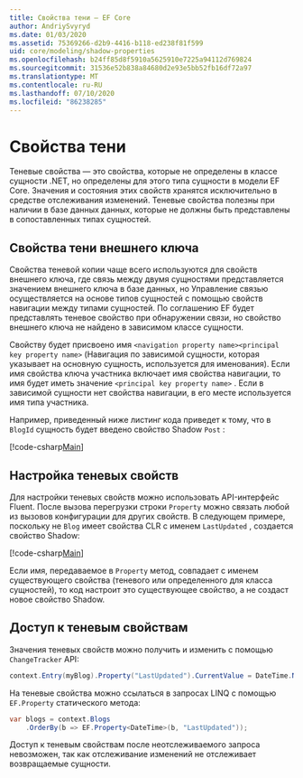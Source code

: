 ```yaml
---
title: Свойства тени — EF Core
author: AndriySvyryd
ms.date: 01/03/2020
ms.assetid: 75369266-d2b9-4416-b118-ed238f81f599
uid: core/modeling/shadow-properties
ms.openlocfilehash: b24ff85d8f5910a5625910e7225a94112d769824
ms.sourcegitcommit: 31536e52b838a84680d2e93e5bb52fb16df72a97
ms.translationtype: MT
ms.contentlocale: ru-RU
ms.lasthandoff: 07/10/2020
ms.locfileid: "86238285"
---
```

# <a name="shadow-properties"></a>Свойства тени

Теневые свойства — это свойства, которые не определены в классе сущности .NET, но определены для этого типа сущности в модели EF Core. Значения и состояния этих свойств хранятся исключительно в средстве отслеживания изменений. Теневые свойства полезны при наличии в базе данных данных, которые не должны быть представлены в сопоставленных типах сущностей.

## <a name="foreign-key-shadow-properties"></a>Свойства тени внешнего ключа

Свойства теневой копии чаще всего используются для свойств внешнего ключа, где связь между двумя сущностями представляется значением внешнего ключа в базе данных, но Управление связью осуществляется на основе типов сущностей с помощью свойств навигации между типами сущностей. По соглашению EF будет представлять теневое свойство при обнаружении связи, но свойство внешнего ключа не найдено в зависимом классе сущности.

Свойству будет присвоено имя `<navigation property name><principal key property name>` (Навигация по зависимой сущности, которая указывает на основную сущность, используется для именования). Если имя свойства ключа участника включает имя свойства навигации, то имя будет иметь значение `<principal key property name>` . Если в зависимой сущности нет свойства навигации, в его месте используется имя типа участника.

Например, приведенный ниже листинг кода приведет к тому, что в `BlogId` сущность будет введено свойство Shadow `Post` :

[!code-csharp[Main](../../../samples/core/Modeling/Conventions/ShadowForeignKey.cs?name=Conventions&highlight=21-23)]

## <a name="configuring-shadow-properties"></a>Настройка теневых свойств

Для настройки теневых свойств можно использовать API-интерфейс Fluent. После вызова перегрузки строки `Property` можно связать любой из вызовов конфигурации для других свойств. В следующем примере, поскольку не `Blog` имеет свойства CLR с именем `LastUpdated` , создается свойство Shadow:

[!code-csharp[Main](../../../samples/core/Modeling/FluentAPI/ShadowProperty.cs?name=ShadowProperty&highlight=8)]

Если имя, передаваемое в `Property` метод, совпадает с именем существующего свойства (теневого или определенного для класса сущностей), то код настроит это существующее свойство, а не создаст новое свойство Shadow.

## <a name="accessing-shadow-properties"></a>Доступ к теневым свойствам

Значения теневых свойств можно получить и изменить с помощью `ChangeTracker` API:

``` csharp
context.Entry(myBlog).Property("LastUpdated").CurrentValue = DateTime.Now;
```

На теневые свойства можно ссылаться в запросах LINQ с помощью `EF.Property` статического метода:

``` csharp
var blogs = context.Blogs
    .OrderBy(b => EF.Property<DateTime>(b, "LastUpdated"));
```

Доступ к теневым свойствам после неотслеживаемого запроса невозможен, так как отслеживание изменений не отслеживает возвращаемые сущности.
